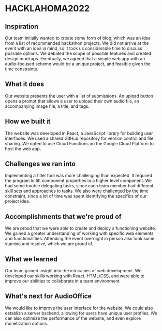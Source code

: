 # HACKLAHOMA2022
## Inspiration
Our team initially wanted to create some form of blog, which was an idea from a list of recommended hackathon projects. We did not arrive at the event with an idea in mind, so it took us considerable time to discuss possible options. We debated the scope of possible features and created design mockups. Eventually, we agreed that a simple web app with an audio-focused scheme would be a unique project, and feasible given the time constraints.
## What it does
Our website presents the user with a list of submissions. An upload button opens a prompt that allows a user to upload their own audio file, an accompanying image file, a title, and tags. 
## How we built it
The website was developed in React, a JavaScript library for building user interfaces. We used a shared GitHub repository for version control and file sharing. We opted to use Cloud Functions on the Google Cloud Platform to host the web app.
## Challenges we ran into
Implementing a filter tool was more challenging than expected. It required the program to lift component properties to a higher level component. We had some trouble delegating tasks, since each team member had different skill sets and approaches to tasks. We also were challenged by the time constraint, since a lot of time was spent identifying the specifics of our project idea.
## Accomplishments that we're proud of
We are proud that we were able to create and deploy a functioning website. We gained a greater understanding of working with specific web elements and functionalities. Attending the event overnight in person also took some stamina and resolve, which we are proud of.
## What we learned
Our team gained insight into the intricacies of web development. We developed our skills working with React, HTML/CSS, and were able to improve our abilities to collaborate in a team environment.
## What's next for AudioOffice
We would like to improve the user interface for the website. We could also establish a server backend, allowing for users have unique user profiles. We can also optimize the performance of the website, and even explore monetization options.
